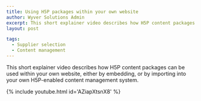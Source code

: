 ```yaml
---
title: Using H5P packages within your own website
author: Wyver Solutions Admin
excerpt: This short explainer video describes how H5P content packages can be used within your own website, either by embedding, or by importing into your own H5P-enabled content management system.
layout: post

tags:
  - Supplier selection
  - Content management
---
```

This short explainer video describes how H5P content packages can be used within your own website, either by embedding, or by importing into your own H5P-enabled content management system.

{% include youtube.html id='AZiapXtsnX8' %}

